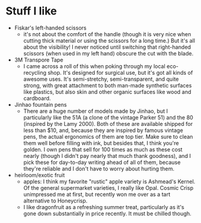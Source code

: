 # Stuff I like

- Fiskar's left-handed scissors
    - it's not about the comfort of the handle (though it is very nice when cutting thick material or using the scissors for a long time.) But it's all about the visibility! I never noticed until switching that right-handed scissors (when used in my left hand) obscure the cut with the blade.
- 3M Transpore Tape
    - I came across a roll of this when poking through my local eco-recycling shop. It's designed for surgical use, but it's got all kinds of awesome uses. It's semi-stretchy, semi-transparent, and quite strong, with great attachment to both man-made synthetic surfaces like plastics, but also skin and other organic surfaces like wood and cardboard.
- Jinhao fountain pens
    - There are a huge number of models made by Jinhao, but I particularly like the 51A (a clone of the vintage Parker 51) and the 80 (inspired by the Lamy 2000). Both of these are available shipped for less than $10, and, because they are inspired by famous vintage pens, the actual ergonomics of them are top tier. Make sure to clean them well before filling with ink, but besides that, I think you're golden. I own pens that sell for 100 times as much as these cost nearly (though I didn't pay nearly that much thank goodness), and I pick these for day-to-day writing ahead of all of them, because they're reliable and I don't have to worry about hurting them.
- heirloom/exotic fruit
    - apples: I think my favorite "rustic" apple variety is Ashmead's Kernel. Of the general supermarket varieties, I really like Opal. Cosmic Crisp unimpressed me at first, but recently won me over as a tart alternative to Honeycrisp.
    - I like dragonfruit as a refreshing summer treat, particularly as it's gone down substantially in price recently. It must be chilled though.
